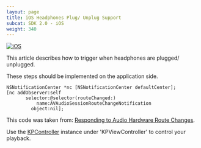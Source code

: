 ```yaml
---
layout: page
title: iOS Headphones Plug/ Unplug Support
subcat: SDK 2.0 - iOS
weight: 340
---
```


[![iOS](https://img.shields.io/badge/iOS-Supported-green.svg)](https://github.com/kaltura/player-sdk-native-ios) 

This article describes how to trigger when headphones are plugged/ unplugged.

These steps should be implemented on the application side.

```objective_c 
NSNotificationCenter *nc [NSNotificationCenter defaultCenter];
[nc addObserver:self
       selector:@selector(routeChanged:)
           name:AVAudioSessionRouteChangeNotification
         object:nil];         
```

This code was taken from:
[Responding to Audio Hardware Route Changes](https://developer.apple.com/library/ios/documentation/Audio/Conceptual/AudioSessionProgrammingGuide/HandlingAudioHardwareRouteChanges/HandlingAudioHardwareRouteChanges.html).

Use the [KPController](https://github.com/kaltura/player-sdk-native-ios/blob/master/KALTURAPlayerSDK/KPController.h) instance under 'KPViewController' to control your playback.


